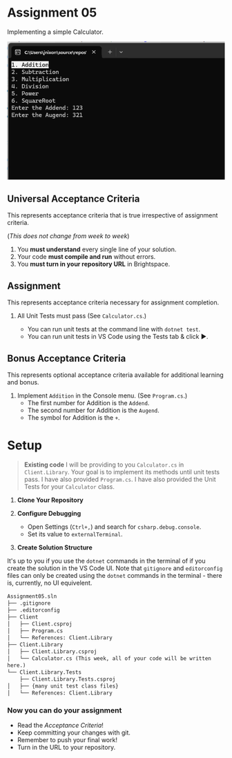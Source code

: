 # Assignment 05

Implementing a simple Calculator.

![](Screenshot.gif)

## Universal Acceptance Criteria  

This represents acceptance criteria that is true irrespective of assignment criteria.

(_This does not change from week to week_)

1. You **must understand** every single line of your solution.
2. Your code **must compile and run** without errors.
3. You **must turn in your repository URL** in Brightspace.

## Assignment 

This represents acceptance criteria necessary for assignment completion.

1. All Unit Tests must pass (See `Calculator.cs`.)

   * You can run unit tests at the command line with `dotnet test`.
   * You can run unit tests in VS Code using the Tests tab & click ▶️. 

## Bonus Acceptance Criteria  

This represents optional acceptance criteria available for additional learning and bonus.

1. Implement `Addition` in the Console menu. (See `Program.cs`.)
   * The first number for Addition is the `Addend`.
   * The second number for Addition is the `Augend`.
   * The symbol for Addition is the `+`.

# Setup

> **Existing code** I will be providing to you `Calculator.cs` in `Client.Library`. Your goal is to implement its methods until unit tests pass. I have also provided `Program.cs`. I have also provided the Unit Tests for your `Calculator` class. 

1. **Clone Your Repository**
1. **Configure Debugging**

   - Open Settings (`Ctrl+,`) and search for `csharp.debug.console`.
   - Set its value to `externalTerminal`.

1. **Create Solution Structure**

It's up to you if you use the `dotnet` commands in the terminal of if you create the solution in the VS Code UI. Note that `gitignore` and `editorconfig` files can only be created using the `dotnet` commands in the terminal - there is, currently, no UI equivelent. 

```text
Assignment05.sln
├── .gitignore
├── .editorconfig
├── Client
│   ├── Client.csproj
│   ├── Program.cs 
│   └── References: Client.Library
├── Client.Library
│   ├── Client.Library.csproj
│   └── Calculator.cs (This week, all of your code will be written here.)
└── Client.Library.Tests
    ├── Client.Library.Tests.csproj
│   ├── {many unit test class files}
│   └── References: Client.Library
```

### Now you can do your assignment

 * Read the *Acceptance Criteria*!
 * Keep committing your changes with git.
 * Remember to push your final work!
 * Turn in the URL to your repository.
